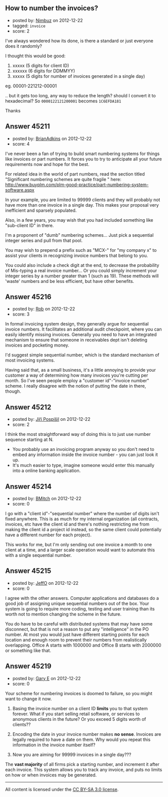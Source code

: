 ## How to number the invoices?

- posted by: [Nimbuz](https://stackexchange.com/users/-1/19209-nimbuz) on 2012-12-22
- tagged: `invoice`
- score: 2

I've always wondered how its done, is there a standard or just everyone does it randomly?

I thought this would be good:

 1. xxxxx (5 digits for client ID)
 2. xxxxxx (6 digits for DDMMYY)
 3. xxxxx (5 digits for number of invoices generated in a single day)

eg. 00001-221212-00001

.. but it gets too long, any way to reduce the length? should I convert it to hexadecimal? So `0000122121200001` becomes `1C6EFDA181`


Thanks


## Answer 45211

- posted by: [BrianAdkins](https://stackexchange.com/users/-1/21412-brianadkins) on 2012-12-22
- score: 4

I've never been a fan of trying to build smart numbering systems for things like invoices or part numbers.   It forces you to try to anticipate all your future requirements now and hope for the best.

For related idea in the world of part numbers, read the section titled "Significant numbering schemes are quite fragile
" here:
http://www.buyplm.com/plm-good-practice/part-numbering-system-software.aspx


In your example, you are limited to 99999 clients and they will probably not have more than one  invoice in a single day. This makes your proposal very inefficient and sparsely populated. 

Also, in a few years, you may wish that you had included something like "sub-client ID" in there. 

I'm a proponent of "dumb" numbering schemes...  Just pick a sequential integer series and pull from that pool. 

You may wish to prepend a prefix such as "MCX-" for "my company x" to assist your clients in recognizing invoice numbers that belong to you. 

You could also include a check digit at the end, to decrease the probability of Mis-typing a real invoice number... Or you could simply increment your integer series by a number greater than 1 (such as 19). These methods will 'waste' numbers and be less efficient, but have other benefits. 




## Answer 45216

- posted by: [Rob](https://stackexchange.com/users/-1/22129-rob) on 2012-12-22
- score: 3

In formal invoicing system design, they generally argue for sequential invoice numbers. It facilitates an additional audit checkpoint, where you can easily identify missing invoices. Generally you need to have an integrated mechanism to ensure that someone in receivables dept isn't deleting invoices and pocketing money.

I'd suggest simple sequential number, which is the standard mechanism of most invoicing systems.

Having said that, as a small business, it's a little annoying to provide your customer a way of determining how many invoices you're cutting per month. So I've seen people employ a "customer id"-"invoice number" scheme. I really disagree with the notion of putting the date in there, though.


## Answer 45212

- posted by: [Jiří Pospíšil](https://stackexchange.com/users/-1/22213-ji-posp-il) on 2012-12-22
- score: 2

I think the most straightforward way of doing this is to just use number sequence starting at N. 

- You probably use an invoicing program anyway so you don't need to embed any information inside the invoice number - you can just look it up.
- It's much easier to type, imagine someone would enter this manually into a online banking application.


## Answer 45214

- posted by: [BMitch](https://stackexchange.com/users/-1/11142-bmitch) on 2012-12-22
- score: 0

I go with a "client id"-"sequential number" where the number of digits isn't fixed anywhere. This is as much for my internal organization (all contracts, invoices, etc have the client id and there's nothing restricting me from making the client id a project id instead, so the same client could potentially have a different number for each project).

This works for me, but I'm only sending out one invoice a month to one client at a time, and a larger scale operation would want to automate this with a single sequential number.


## Answer 45215

- posted by: [JeffO](https://stackexchange.com/users/-1/1796-jeffo) on 2012-12-22
- score: 0

I agree with the other answers. Computer applications and databases do a good job of assigning unique sequential numbers out of the box. Your system is going to require more coding, testing and user training than its worth not to mention changing the scheme in the future.

You do have to be careful with distributed systems that may have some disconnect, but that is not a reason to put any "intelligence" in the PO number. At most you would just have different starting points for each location and enough room to prevent their numbers from realistically overlapping. Office A starts with 1000000 and Office B starts with 2000000 or something like that.


## Answer 45219

- posted by: [Gary E](https://stackexchange.com/users/-1/2587-gary-e) on 2012-12-22
- score: 0

Your scheme for numbering invoices is doomed to failure, so you might want to change it now.

1) Basing the invoice number on a client ID **limits** you to that system forever. What if you start selling retail software, or services to anonymous clients in the future? Or you exceed 5 digits worth of clients??

2) Encoding the date in your invoice number makes **no sense**. Invoices are legally required to have a date on them. Why would you repeat this information in the invoice number itself?

3) Now you are aiming for 99999 invoices in a single day???

The **vast majority** of all firms pick a starting number, and increment it after each invoice. This system allows you to track any invoice, and puts no limits on how or when invoices may be generated.




---

All content is licensed under the [CC BY-SA 3.0 license](https://creativecommons.org/licenses/by-sa/3.0/).
